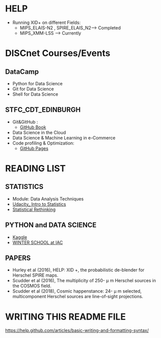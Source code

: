 # HELP 
* Running XID+ on different Fields: 
  * MIPS_ELAIS-N2 , SPIRE_ELAIS_N2--> Completed
  * MIPS_XMM-LSS --> Currently
  
    
# DISCnet Courses/Events
## DataCamp
* Python for Data Science
* Git for Data Science
* Shell for Data Science

## STFC_CDT_EDINBURGH
* Git&GitHub : 
  * [GitHub Book](https://git-scm.com/book/en/v2)
* Data Science in the Cloud
* Data Science & Machine Learning in e-Commerce
* Code profiling & Optimization:
  * [GitHub Pages](https://github.com/StewMH/OptimisationWorkshop/)
  

# READING LIST
## STATISTICS
* Module: Data Analysis Techniques
* [Udacity_ Intro to Statistics](https://eu.udacity.com/course/intro-to-statistics--st101)
* [Statistical Rethinking](http://xcelab.net/rm/statistical-rethinking/)

## PYTHON and DATA SCIENCE
* [Kaggle](https://www.kaggle.com/learn/overview)
* [WINTER SCHOOL at IAC](http://www.iac.es/winterschool/2018/pages/about-the-school/syllabus.php
)

## PAPERS
 * Hurley et al (2016), HELP: XID +, the probabilistic de-blender for Herschel SPIRE maps.
 * Scudder et al (2016), The multiplicity of 250- μ m Herschel sources in the COSMOS field.
 * Scudder et al (2018), Cosmic happenstance: 24- μ m selected, multicomponent Herschel sources
are line-of-sight projections.


# WRITING THIS README FILE
https://help.github.com/articles/basic-writing-and-formatting-syntax/
